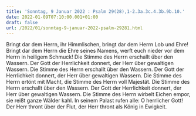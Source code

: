 ```yaml
---
title: 'Sonntag, 9 Januar 2022 : Psalm 29(28),1-2.3a.3c.4.3b.9b.10.'
date: 2022-01-09T07:10:00.001+01:00
draft: false
url: /2022/01/sonntag-9-januar-2022-psalm-29281.html
---
```


Bringt dar dem Herrn, ihr Himmlischen, bringt dar dem Herrn Lob und Ehre! Bringt dar dem Herrn die Ehre seines Namens, werft euch nieder vor dem Herrn in heiligem Schmuck! Die Stimme des Herrn erschallt über den Wassern. Der Gott der Herrlichkeit donnert, der Herr über gewaltigen Wassern. Die Stimme des Herrn erschallt über den Wassern. Der Gott der Herrlichkeit donnert, der Herr über gewaltigen Wassern. Die Stimme des Herrn ertönt mit Macht, die Stimme des Herrn voll Majestät. Die Stimme des Herrn erschallt über den Wassern. Der Gott der Herrlichkeit donnert, der Herr über gewaltigen Wassern. Die Stimme des Herrn wirbelt Eichen empor, sie reißt ganze Wälder kahl. In seinem Palast rufen alle: O herrlicher Gott! Der Herr thront über der Flut, der Herr thront als König in Ewigkeit.